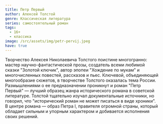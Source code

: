 ```yaml
---
title: Петр Первый
author: Алексей Толстой
genre: Классическая литература
series: самостоятельный роман
tags:
  - 16+
  - классика
image: /src/assets/img/petr-pervij.jpeg
have: true
---
```

Творчество Алексея Николаевича Толстого поистине многогранно: мастер научно-фантастической прозы, создатель всеми любимой сказки "Золотой ключик", автор эпопеи "Хождение по мукам" и многочисленных повестей, рассказов и пьес. Ключевой, объединяющей многообразие сюжетов, в творчестве Толстого оказалась тема России. Размышлениями о ее предназначении проникнут и роман "Петр Первый" — лучший образец жанра исторического романа в советской литературе. Толстой тщательно изучал документальные источники, но говорил, что "исторический роман не может писаться в виде хроники". В центре романа — образ Петра I, правителя огромной страны, который обладает сильным и упорным характером и добивается исполнения своих решений.
